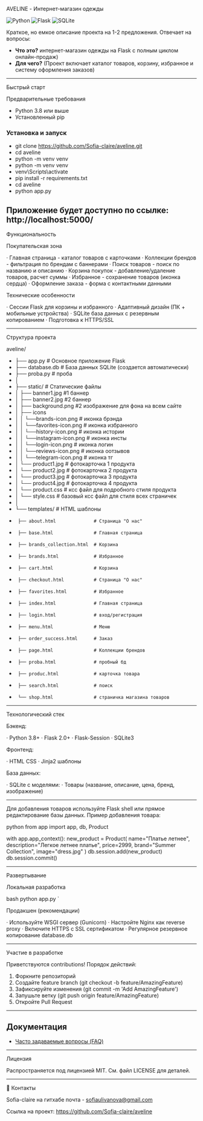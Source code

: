 AVELINE - Интернет-магазин одежды

![Python](https://img.shields.io/badge/Python-3.8+-blue.svg)
![Flask](https://img.shields.io/badge/Flask-2.0+-green.svg)
![SQLite](https://img.shields.io/badge/Database-SQLite-lightgrey.svg)


Краткое, но емкое описание проекта на 1-2 предложения. Отвечает на вопросы:
* **Что это?** интернет-магазин одежды на Flask с полным циклом онлайн-продаж)
* **Для чего?** (Проект включает каталог товаров, корзину, избранное и систему оформления заказов)
---

Быстрый старт

Предварительные требования

- Python 3.8 или выше
- Установленный pip

### Установка и запуск

* git clone https://github.com/Sofia-claire/aveline.git 
* cd aveline
* python -m venv venv
* python -m venv venv
* venv\Scripts\activate
* pip install -r requirements.txt
* cd aveline
* python app.py


Приложение будет доступно по ссылке: http://localhost:5000/
---

 Функциональность

 Покупательская зона

· Главная страница - каталог товаров с карточками
· Коллекции брендов - фильтрация по брендам с баннерами
· Поиск товаров - поиск по названию и описанию
· Корзина покупок - добавление/удаление товаров, расчет суммы
· Избранное - сохранение товаров (иконка сердца)
· Оформление заказа - форма с контактными данными

 Технические особенности

· Сессии Flask для корзины и избранного
· Адаптивный дизайн (ПК + мобильные устройства)
· SQLite база данных с резервным копированием
· Подготовка к HTTPS/SSL

---

 Структура проекта

aveline/
* ├── app.py                 # Основное приложение Flask
*  ├── database.db            # База данных SQLite (создается автоматически)
*  ├── proba.py               # проба
*  │
*  ├── static/               # Статические файлы
*  │   ├── banner1.jpg       #1 баннер
*  │   ├── banner2.jpg       #2 баннер
*  │   ├── background.png    #2 изображение для фона на всем сайте
*  │   ├── icons
*  │   │   └──brands-icon.png      # иконка брэнда
*  │   │   └──favorites-icon.png   # иконка избранного
*  │   │   └──history-icon.png     # иконка истории
*  │   │   └──instagram-icon.png   # иконка инсты
*  │   │   └──login-icon.png       # иконка логин
*  │   │   └──reviews-icon.png     # иконка оотзывов
*  │   │   └──telegram-icon.png    # иконка тг
*  │   └── product1.jpg            # фотокарточка 1 продукта
*  │   └── product2.jpg            # фотокарточка 2 продукта
*  │   └── product3.jpg            # фотокарточка 3 продукта
*  │   └── product4.jpg            # фотокарточка 4 продукта
*  │   └── product.css             # ксс файл для подробного стиля продукта
*  │   └── style.css               # базовый ксс файл для стиля всех страничек
*  │
*  └── templates/                  # HTML шаблоны
*      ├── about.html              # Страница "О нас"
*      ├── base.html               # Главная страница
*      ├── brands_collection.html  # Корзина
*      ├── brands.html             # Избранное
*      ├── cart.html               # Корзина
*      ├── checkout.html           # Страница "О нас"
*      ├── favorites.html          # Избранное
*      ├── index.html              # Главная страница
*      ├── login.html              # вход/регистрация
*      ├── menu.html               # Меню
*      ├── order_success.html      # Заказ
*      ├── page.html               # Коллекции брендов
*      ├── proba.html              # пробный бд
*      ├── produc.html             # карточка товара
*      ├── search.html             # поиск
*      └── shop.html               # страничка магазина товаров

 
---

Технологический стек

Бэкенд:

· Python 3.8+
· Flask 2.0+
· Flask-Session
· SQLite3

Фронтенд:

· HTML CSS
· Jinja2 шаблоны

База данных:

· SQLite с моделями:
  · Товары (название, описание, цена, бренд, изображение)

---

Для добавления товаров используйте Flask shell или прямое редактирование базы данных. Пример добавления товара:

python
from app import app, db, Product

with app.app_context():
    new_product = Product(
        name="Платье летнее",
        description="Легкое летнее платье",
        price=2999,
        brand="Summer Collection",
        image="dress.jpg"
    )
    db.session.add(new_product)
    db.session.commit()

---

Развертывание

Локальная разработка

bash
python app.py
`

Продакшен (рекомендации)

· Используйте WSGI сервер (Gunicorn)
· Настройте Nginx как reverse proxy
· Включите HTTPS с SSL сертификатом
· Регулярное резервное копирование database.db

---

Участие в разработке

Приветствуются contributions! Порядок действий:
1. Форкните репозиторий
2. Создайте feature branch (git checkout -b feature/AmazingFeature)
3. Зафиксируйте изменения (git commit -m 'Add AmazingFeature')
4. Запушьте ветку (git push origin feature/AmazingFeature)
5. Откройте Pull Request

---

##  Документация

*   [Часто задаваемые вопросы (FAQ)](https://github.com/Sofia-claire/aveline/FAQ.md)

---

Лицензия

Распространяется под лицензией MIT. См. файл LICENSE для деталей.

---

👥 Контакты

Sofia-claire на гитхабе
почта - sofiaulivanova@gmail.com 

Ссылка на проект: https://github.com/Sofia-claire/aveline










